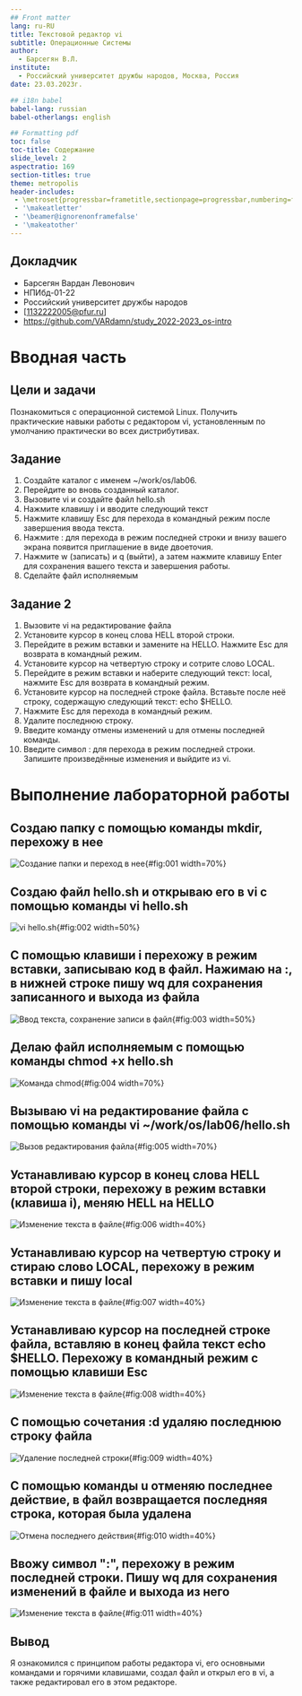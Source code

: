 ```yaml
---
## Front matter
lang: ru-RU
title: Текстовой редактор vi
subtitle: Операционные Системы
author:
  - Барсегян В.Л.
institute:
  - Российский университет дружбы народов, Москва, Россия
date: 23.03.2023г.

## i18n babel
babel-lang: russian
babel-otherlangs: english

## Formatting pdf
toc: false
toc-title: Содержание
slide_level: 2
aspectratio: 169
section-titles: true
theme: metropolis
header-includes:
 - \metroset{progressbar=frametitle,sectionpage=progressbar,numbering=fraction}
 - '\makeatletter'
 - '\beamer@ignorenonframefalse'
 - '\makeatother'
---
```


## Докладчик


  * Барсегян Вардан Левонович
  * НПИбд-01-22
  * Российский университет дружбы народов
  * [1132222005@pfur.ru]
  * <https://github.com/VARdamn/study_2022-2023_os-intro>

# Вводная часть

## Цели и задачи

Познакомиться с операционной системой Linux. Получить практические навыки работы с редактором vi, установленным по умолчанию практически во всех дистрибутивах.

## Задание

1. Создайте каталог с именем ~/work/os/lab06.
2. Перейдите во вновь созданный каталог.
3. Вызовите vi и создайте файл hello.sh
4. Нажмите клавишу i и вводите следующий текст
5. Нажмите клавишу Esc для перехода в командный режим после завершения ввода текста.
6. Нажмите : для перехода в режим последней строки и внизу вашего экрана появится приглашение в виде двоеточия.
7. Нажмите w (записать) и q (выйти), а затем нажмите клавишу Enter для сохранения вашего текста и завершения работы.
8. Сделайте файл исполняемым

## Задание 2

1. Вызовите vi на редактирование файла
2. Установите курсор в конец слова HELL второй строки.
3. Перейдите в режим вставки и замените на HELLO. Нажмите Esc для возврата в командный режим.
4. Установите курсор на четвертую строку и сотрите слово LOCAL.
5. Перейдите в режим вставки и наберите следующий текст: local, нажмите Esc для
возврата в командный режим.
6. Установите курсор на последней строке файла. Вставьте после неё строку, содержащую следующий текст: echo $HELLO.
7. Нажмите Esc для перехода в командный режим.
8. Удалите последнюю строку.
9. Введите команду отмены изменений u для отмены последней команды.
10. Введите символ : для перехода в режим последней строки. Запишите произведённые
изменения и выйдите из vi.

# Выполнение лабораторной работы

## Создаю папку с помощью команды mkdir, перехожу в нее

![Создание папки и переход в нее](image/pic1.png){#fig:001 width=70%}

## Создаю файл hello.sh и открываю его в vi с помощью команды vi hello.sh 

![vi hello.sh](image/pic2.png){#fig:002 width=50%}

## С помощью клавиши i перехожу в режим вставки, записываю код в файл. Нажимаю на :, в нижней строке пишу wq для сохранения записанного и выхода из файла

![Ввод текста, сохранение записи в файл](image/pic3.png){#fig:003 width=50%}

## Делаю файл исполняемым с помощью команды chmod +x hello.sh 

![Команда chmod](image/pic4.png){#fig:004 width=70%}

## Вызываю vi на редактирование файла с помощью команды vi ~/work/os/lab06/hello.sh 

![Вызов редактирования файла](image/pic5.png){#fig:005 width=70%}

## Устанавливаю курсор в конец слова HELL второй строки, перехожу в режим вставки (клавиша i), меняю HELL на HELLO

![Изменение текста в файле](image/pic6.png){#fig:006 width=40%}

## Устанавливаю курсор на четвертую строку и стираю слово LOCAL, перехожу в режим вставки и пишу local 

![Изменение текста в файле](image/pic7.png){#fig:007 width=40%}

## Устанавливаю курсор на последней строке файла, вставляю в конец файла текст echo $HELLO. Перехожу в командный режим с помощью клавиши Esc

![Изменение текста в файле](image/pic8.png){#fig:008 width=40%}

## С помощью сочетания :d удаляю последнюю строку файла 

![Удаление последней строки](image/pic9.png){#fig:009 width=40%}

## С помощью команды u отменяю последнее действие, в файл возвращается последняя строка, которая была удалена 

![Отмена последнего действия](image/pic10.png){#fig:010 width=40%}

## Ввожу символ ":", перехожу в режим последней строки. Пишу wq для сохранения изменений в файле и выхода из него

![Изменение текста в файле](image/pic11.png){#fig:011 width=40%}

## Вывод

Я ознакомился с принципом работы редактора vi, его основными командами и горячими клавишами, создал файл и открыл его в vi, а также редактировал его в этом редакторе.
